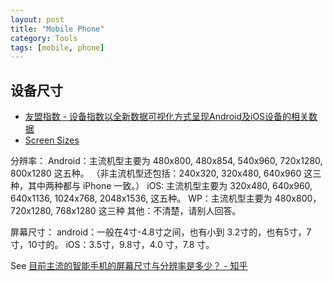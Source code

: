 ```yaml
---
layout: post
title: "Mobile Phone"
category: Tools
tags: [mobile, phone]
--- 
```


## 设备尺寸

- [友盟指数 - 设备指数以全新数据可视化方式呈现Android及iOS设备的相关数据](http://www.umindex.com/)
- [Screen Sizes](http://screensiz.es/phone)

分辨率：
Android：主流机型主要为 480x800, 480x854, 540x960, 720x1280, 800x1280 这五种。
（非主流机型还包括：240x320, 320x480, 640x960 这三种，其中两种都与 iPhone 一致。）
iOS: 主流机型主要为 320x480, 640x960, 640x1136, 1024x768, 2048x1536, 这五种。
WP：主流机型主要为 480x800，720x1280, 768x1280 这三种
其他：不清楚，请别人回答。

屏幕尺寸：
android：一般在4寸-4.8寸之间，也有小到 3.2寸的，也有5寸，7寸，10寸的。
iOS：3.5寸，9.8寸，4.0 寸，7.8 寸。

See [目前主流的智能手机的屏幕尺寸与分辨率是多少？ - 知乎](http://www.zhihu.com/question/20440405)


